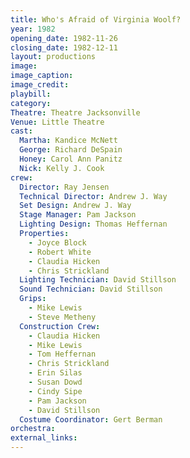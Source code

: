 ```yaml
---
title: Who's Afraid of Virginia Woolf?
year: 1982
opening_date: 1982-11-26
closing_date: 1982-12-11
layout: productions
image:
image_caption:
image_credit:
playbill: 
category: 
Theatre: Theatre Jacksonville
Venue: Little Theatre
cast:
  Martha: Kandice McNett
  George: Richard DeSpain
  Honey: Carol Ann Panitz
  Nick: Kelly J. Cook
crew:
  Director: Ray Jensen
  Technical Director: Andrew J. Way
  Set Design: Andrew J. Way
  Stage Manager: Pam Jackson
  Lighting Design: Thomas Heffernan
  Properties:
    - Joyce Block
    - Robert White
    - Claudia Hicken
    - Chris Strickland
  Lighting Technician: David Stillson
  Sound Technician: David Stillson
  Grips:
    - Mike Lewis
    - Steve Metheny
  Construction Crew:
    - Claudia Hicken
    - Mike Lewis
    - Tom Heffernan
    - Chris Strickland
    - Erin Silas
    - Susan Dowd
    - Cindy Sipe
    - Pam Jackson
    - David Stillson
  Costume Coordinator: Gert Berman
orchestra:
external_links:
---
```


